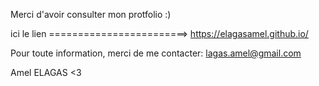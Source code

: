 Merci d'avoir consulter mon protfolio :)

ici le lien ========================>  https://elagasamel.github.io/

Pour toute information, merci de me contacter: lagas.amel@gmail.com

Amel ELAGAS <3
